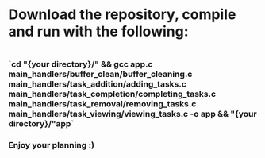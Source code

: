 <h1>Download the repository, compile and run with the following:<h1>

<h3>`cd "{your directory}/" && gcc app.c main_handlers/buffer_clean/buffer_cleaning.c main_handlers/task_addition/adding_tasks.c main_handlers/task_completion/completing_tasks.c main_handlers/task_removal/removing_tasks.c main_handlers/task_viewing/viewing_tasks.c -o app && "{your directory}/"app`<h3>

<h3>Enjoy your planning :)<h3>
